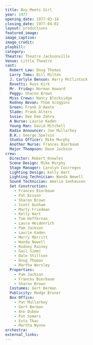 ```yaml
---
title: Boy Meets Girl
year: 1977
opening_date: 1977-03-18
closing_date: 1977-04-02
layout: productions
featured_image: 
image_caption:
image_credit:
playbill: 
category: 
Theatre: Theatre Jacksonville
Venue: Little Theatre
cast:
  Robert Law: Doug Thomas
  Larry Toms: Bill Milton
  J. Carlyle Benson: Harry McClintock
  Rosetti: Russ Kirk
  Mr. Friday: Norman Howard
  Peggy: Sharon Brown
  Miss Crews: Nancy Blocksidge
  Rodney Bevan: Thom Scoggins
  Green: Frank D'Amato
  Slade: Frank Alters
  Susie: Dee Dee Zahra
  A Nurse: Laurie Kaden
  Young Man: David Mitchell
  Radio Announcer: Joe Mullarkey
  B.K.: George Spelvin
  Studio Officer: Mike Murphy
  Another Nurse: Frances Bierbaum
  Major Thompson: Dave Jackson
crew:
  Director: Robert Knowles
  Scene Design: Mike Murphy
  Stage Manager: Carolyn Courreges
  Lighting Design: Kelly Hart
  Lighting Technician: Wanda Newell
  Sound Technician: Amelia Senhausen
  Set Construction:
    - Frances Bierbaum
    - Pat Bisson
    - Sharon Brown
    - Scott Dunham
    - Marty Friedman
    - Kelly Hart
    - Tom Heffernan
    - Laura Heidenrich
    - Pam Jackson
    - Laurie Kaden
    - Merry Merritt
    - Wanda Newell
    - Rodney Rainey
    - Gail Simec
    - Dale Stillson
    - Doug Thomas
    - Martha Worsley
  Properties:
    - Pam Jackson
    - Frances Bierbaum
    - Sharon Brown
  Costumes: Gert Berman
  Publicity: Madge Bruner
  Box Office:
    - Pat Mullarkey
    - Gert Berman
    - Ann Dubow
    - Pat Somers
    - Esta Tkac
    - Martha Wynne
orchestra:
external_links:
---
```


